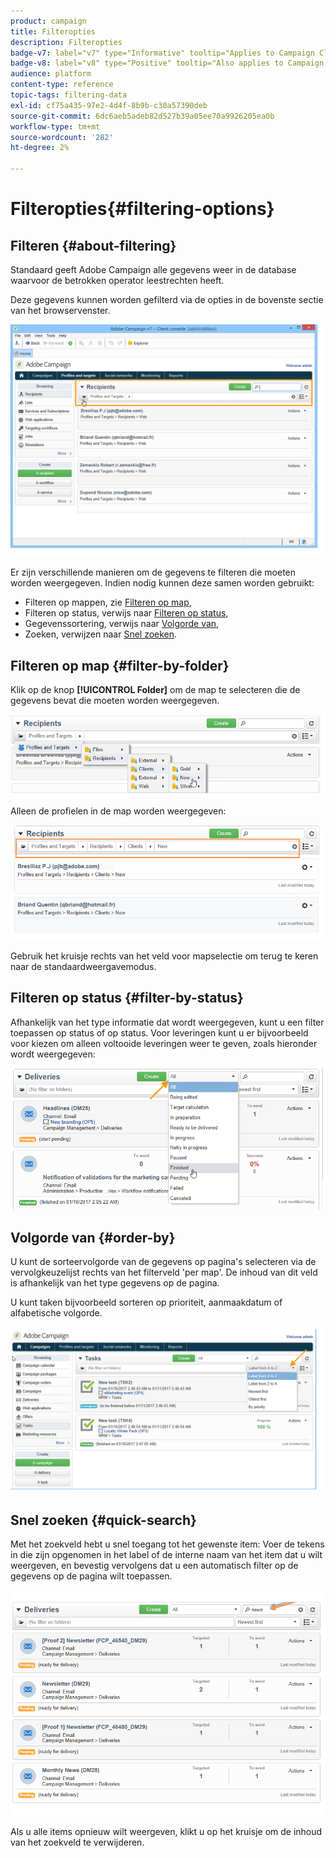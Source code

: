 ```yaml
---
product: campaign
title: Filteropties
description: Filteropties
badge-v7: label="v7" type="Informative" tooltip="Applies to Campaign Classic v7"
badge-v8: label="v8" type="Positive" tooltip="Also applies to Campaign v8"
audience: platform
content-type: reference
topic-tags: filtering-data
exl-id: cf75a435-97e2-4d4f-8b9b-c30a57390deb
source-git-commit: 6dc6aeb5adeb82d527b39a05ee70a9926205ea0b
workflow-type: tm+mt
source-wordcount: '282'
ht-degree: 2%

---
```


# Filteropties{#filtering-options}



## Filteren {#about-filtering}

Standaard geeft Adobe Campaign alle gegevens weer in de database waarvoor de betrokken operator leestrechten heeft.

Deze gegevens kunnen worden gefilterd via de opties in de bovenste sectie van het browservenster.

![](assets/filter_web_zone.png)

Er zijn verschillende manieren om de gegevens te filteren die moeten worden weergegeven. Indien nodig kunnen deze samen worden gebruikt:

* Filteren op mappen, zie [Filteren op map](#filter-by-folder),
* Filteren op status, verwijs naar [Filteren op status](#filter-by-status),
* Gegevenssortering, verwijs naar [Volgorde van](#order-by),
* Zoeken, verwijzen naar [Snel zoeken](#quick-search).

## Filteren op map {#filter-by-folder}

Klik op de knop **[!UICONTROL Folder]** om de map te selecteren die de gegevens bevat die moeten worden weergegeven.

![](assets/filter_web_select_folder.png)

Alleen de profielen in de map worden weergegeven:

![](assets/filter_web_folder_display.png)

Gebruik het kruisje rechts van het veld voor mapselectie om terug te keren naar de standaardweergavemodus.

## Filteren op status {#filter-by-status}

Afhankelijk van het type informatie dat wordt weergegeven, kunt u een filter toepassen op status of op status. Voor leveringen kunt u er bijvoorbeeld voor kiezen om alleen voltooide leveringen weer te geven, zoals hieronder wordt weergegeven:

![](assets/d_ncs_user_interface_filter_delivery.png)

## Volgorde van {#order-by}

U kunt de sorteervolgorde van de gegevens op pagina&#39;s selecteren via de vervolgkeuzelijst rechts van het filterveld &#39;per map&#39;. De inhoud van dit veld is afhankelijk van het type gegevens op de pagina.

U kunt taken bijvoorbeeld sorteren op prioriteit, aanmaakdatum of alfabetische volgorde.

![](assets/order_data_sample.png)

## Snel zoeken {#quick-search}

Met het zoekveld hebt u snel toegang tot het gewenste item: Voer de tekens in die zijn opgenomen in het label of de interne naam van het item dat u wilt weergeven, en bevestig vervolgens dat u een automatisch filter op de gegevens op de pagina wilt toepassen.

![](assets/d_ncs_user_interface_filter_search.png)

Als u alle items opnieuw wilt weergeven, klikt u op het kruisje om de inhoud van het zoekveld te verwijderen.
